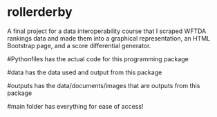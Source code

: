 # rollerderby
A final project for a data interoperability course that I scraped WFTDA rankings data and made them into a graphical representation, an HTML Bootstrap page, and a score differential generator.

#Pythonfiles has the actual code for this programming package

#data has the data used and output from this package

#outputs has the data/documents/images that are outputs from this package

#main folder has everything for ease of access!
